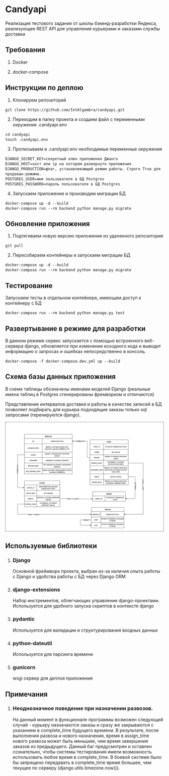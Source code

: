 # Candyapi

Реализация тестового задания от школы бэкенд-разработки Яндекса, реализующее REST API 
для управления курьерами и заказами службы доставки

## Требования

1. Docker

2. docker-compose

## Инструкции по деплою

1. Клонируем репозиторий

```
git clone https://github.com/IntAlgambra/candyapi.git
```

2. Переходим в папку проекта и создаем файл с переменными окружения .candyapi.env

```
cd candyapi
touch .candyapi.env
```

3. Прописываем в .candyapi.env необходимые переменные окружения

```
DJANGO_SECRET_KEY=секретный ключ приложения Джанго
DJANGO_HOST=хост или ip на котором развернуто приложение
DJANGO_PRODUCTION=флаг, устанавливающий режим работы. Строго True для продакшн-режима.
POSTGRES_USER=имя пользователя в БД Postgres
POSTGRES_PASSWORD=пароль пользователя в БД Postgres

```

4. Запускаем приложение  и производим миграции БД

```
docker-compose up -d --build
docker-compose run --rm backend python manage.py migrate
```

## Обновление приложения

1. Подтягиваем новую версию приложения из удаленного репозитория

```
git pull
```

2. Пересобираем контейнеры и запускаем миграции БД

```
docker-compose up -d --build
docker-compose run --rm backend python manage.py migrate
```

## Тестирование

Запускаем тесты в отдельном контейнере, имеющем доступ к контейнеру с БД

```
docker-compose run --rm backend python manage.py test
```

## Развертывание в режиме для разработки

В данном режиме сервис запускается с помощью встроенного веб-сервера django,
обновляется при изменении исходного кода и выводит информацию о запросах и
ошибках непосредственно в консоль.

```
docker-compose -f docker-compose.dev.yml up --build
```

## Схема базы данных приложения

В схеме таблицы обозначены именами моделей Django (реальные имена таблиц в Postgres сгенерированы фремворком и отличаются)

Представление интервалов доставки и работы в качестве записей в БД позволяет подбирать для курьера подходящие заказы только sql запросами (геренируются django).

![Image description](candyapi_db_schema.png)

## Используемые библиотеки

1.  ### Django

    Основной фреймворк проекта, выбран из-за наличия опыта работы с Django и удобства работы с БД 
    через Django ORM

2.  ### django-extensions

    Набор инстрементов, облегчающих управление django-проектами. Используется для удобного запуска скриптов в контексте django

3.  ### pydantic

    Используется для валидации и структурирования входных данных

4.  ### python-dateutil

    Используется для парсинга времени

5. ### gunicorn

    wsgi сервер для деплоя приложения

## Примечания

1.  ### Неоднозначное поведение при назначении развозов.

    На данный момент в функционале программы возможен следующий случай - курьеру назначаются заказы и сразу же закрываются с указанием в complete_time будущего времени. В результате, после выполнения развоза и нового назначения, время в assign_time нового развоза может быть меньшим, чем время завершения заказов из предыдущего. Данный баг предусмотрен и оставлен сознательно, чтобы системы тестирования имели возможность использовать любое время в complete_time. В боевой системе было бы запрещено передавать в complete_time время большее, чем текущее по серверу (django.utils.timezone.now()).


